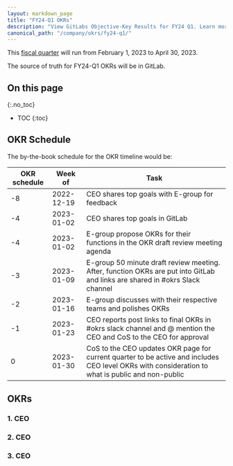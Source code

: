 ```yaml
---
layout: markdown_page
title: "FY24-Q1 OKRs"
description: "View GitLabs Objective-Key Results for FY24 Q1. Learn more here!"
canonical_path: "/company/okrs/fy24-q1/"
---
```


This [fiscal quarter](/handbook/finance/#fiscal-year) will run from February 1, 2023 to April 30, 2023.

The source of truth for FY24-Q1 OKRs will be in GitLab.

## On this page
{:.no_toc}

- TOC
{:toc}

## OKR Schedule
The by-the-book schedule for the OKR timeline would be:

| OKR schedule | Week of | Task |
| ------ | ------ | ------ |
| -8 | 2022-12-19 | CEO shares top goals with E-group for feedback |
| -4 | 2023-01-02 | CEO shares top goals in GitLab |
| -4 | 2023-01-02 | E-group propose OKRs for their functions in the OKR draft review meeting agenda |
| -3 | 2023-01-09 | E-group 50 minute draft review meeting. After, function OKRs are put into GitLab and links are shared in #okrs Slack channel  |
| -2 | 2023-01-16 | E-group discusses with their respective teams and polishes OKRs |
| -1 | 2023-01-23 | CEO reports post links to final OKRs in #okrs slack channel and @ mention the CEO and CoS to the CEO for approval |
| 0  | 2023-01-30 | CoS to the CEO updates OKR page for current quarter to be active and includes CEO level OKRs with consideration to what is public and non-public |


## OKRs

### 1. CEO 

### 2. CEO

### 3. CEO

